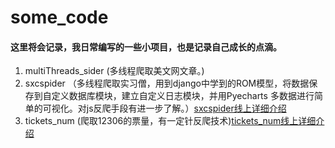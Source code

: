 # some_code
#### 这里将会记录，我日常编写的一些小项目，也是记录自己成长的点滴。
1. multiThreads_sider (多线程爬取美文网文章。)
2. sxcspider （多线程爬取实习僧，用到django中学到的ROM模型，将数据保存到自定义数据库模块，建立自定义日志模块，并用Pyecharts 多数据进行简单的可视化。对js反爬手段有进一步了解。）[sxcspider线上详细介绍](http://www.gsce.cc/post/3/)
3. tickets_num (爬取12306的票量，有一定针反爬技术)[tickets_num线上详细介绍](http://www.gsce.cc/post/1/)
